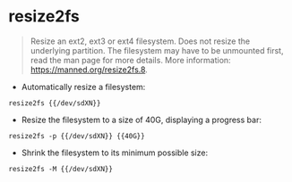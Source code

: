 # resize2fs

> Resize an ext2, ext3 or ext4 filesystem.
> Does not resize the underlying partition. The filesystem may have to be unmounted first, read the man page for more details.
> More information: <https://manned.org/resize2fs.8>.

- Automatically resize a filesystem:

`resize2fs {{/dev/sdXN}}`

- Resize the filesystem to a size of 40G, displaying a progress bar:

`resize2fs -p {{/dev/sdXN}} {{40G}}`

- Shrink the filesystem to its minimum possible size:

`resize2fs -M {{/dev/sdXN}}`
